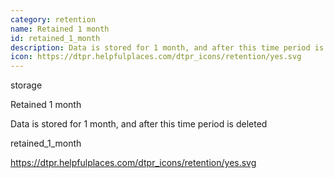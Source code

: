 ```yaml
---
category: retention
name: Retained 1 month
id: retained_1_month
description: Data is stored for 1 month, and after this time period is deleted
icon: https://dtpr.helpfulplaces.com/dtpr_icons/retention/yes.svg
---
```

storage

Retained 1 month

Data is stored for 1 month, and after this time period is deleted

retained_1_month

https://dtpr.helpfulplaces.com/dtpr_icons/retention/yes.svg